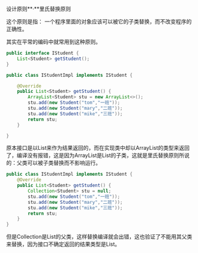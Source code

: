 设计原则**·**里氏替换原则

这个原则是指：
一个程序里面的对象应该可以被它的子类替换，而不改变程序的正确性。

其实在平常的编码中就常用到这种原则。

```java
public interface IStudent {
    List<Student> getStudent();
}
```

```java
public class IStudentImpl implements IStudent {

    @Override
    public List<Student> getStudent() {
        ArrayList<Student> stu = new ArrayList<>();
        stu.add(new Student("tom","一班"));
        stu.add(new Student("mary","二班"));
        stu.add(new Student("mike","三班"));
        return stu;
    }

}
```

原本接口是以List来作为结果返回的，而在实现类中却以ArrayList的类型来返回了，编译没有报错，这是因为ArrayList是List的子类，这就是里氏替换原则所说的：父类可以被子类替换而不影响运行。

```java
public class IStudentImpl implements IStudent {
    @Override
    public List<Student> getStudent() {
        Collection<Student> stu = null;
        stu.add(new Student("tom","一班"));
        stu.add(new Student("mary","二班"));
        stu.add(new Student("mike","三班"));
        return stu;
    }
}
```


但是Collection是List的父类，这样替换编译就会出错，这也验证了不能用其父类来替换，因为接口不确定返回的结果类型是List。